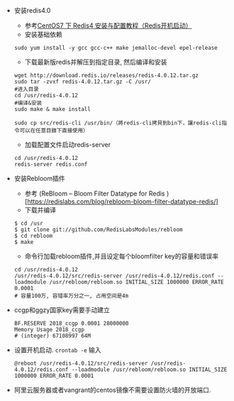 + 安装redis4.0
    + 参考[CentOS7 下 Redis4 安装与配置教程（Redis开机启动）](https://ken.io/note/centos7-redis4-setup)
    + 安装基础依赖
    ```shell
    sudo yum install -y gcc gcc-c++ make jemalloc-devel epel-release
    ```
    + 下载最新版redis并解压到指定目录, 然后编译和安装
    ```sehl
    wget http://download.redis.io/releases/redis-4.0.12.tar.gz
    sudo tar -zvxf redis-4.0.12.tar.gz -C /usr/
    #进入目录
    cd /usr/redis-4.0.12
    #编译&安装
    sudo make & make install
    
    sudo cp src/redis-cli /usr/bin/（將redis-cli拷貝到bin下，讓redis-cli指令可以在任意目錄下直接使用）
    ```
    + 加载配置文件启动redis-server
    ```
    cd /usr/redis-4.0.12
    redis-server redis.conf
    ```

+ 安装Rebloom插件
    + 参考 (ReBloom – Bloom Filter Datatype for Redis
    )[https://redislabs.com/blog/rebloom-bloom-filter-datatype-redis/]
    + 下载并编译
    ```
    $ cd /usr
    $ git clone git://github.com/RedisLabsModules/rebloom
    $ cd rebloom
    $ make
    ```
    + 命令行加载rebloom插件,并且设定每个bloomfilter key的容量和错误率

    ```shell
    cd /usr/redis-4.0.12
    /usr/redis-4.0.12/src/redis-server /usr/redis-4.0.12/redis.conf --loadmodule /usr/rebloom/rebloom.so INITIAL_SIZE 1000000 ERROR_RATE 0.0001
    # 容量100万, 容错率万分之一, 占用空间是4m
    ```

+ ccgp和ggzy国家key需要手动建立

  ```redis
  BF.RESERVE 2018_ccgp 0.0001 28000000
  Memory Usage 2018_ccgp
  # (integer) 67108997 64M
  ```

+ 设置开机启动. `crontab -e` 输入

  ```
  @reboot /usr/redis-4.0.12/src/redis-server /usr/redis-4.0.12/redis.conf --loadmodule /usr/rebloom/rebloom.so INITIAL_SIZE 1000000 ERROR_RATE 0.0001
  
  ```

+ 阿里云服务器或者vangrant的centos镜像不需要设置防火墙的开放端口.